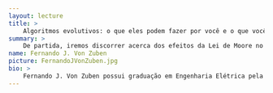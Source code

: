 ```yaml
---
layout: lecture
title: >
    Algoritmos evolutivos: o que eles podem fazer por você e o que você pode fazer por eles.
summary: >
    De partida, iremos discorrer acerca dos efeitos da Lei de Moore no nosso dia-a-dia e no poder dos computadores para resolverem problemas e para simular mundos virtuais. Os algoritmos evolutivos, cujas primeiras concepções datam de 60 anos atrás, implementam a teoria da evolução natural de Darwin em computador. O seu escopo de aplicação será analisado, incluindo exemplos de casos de sucesso. Algoritmos genéticos, programação genética, estratégias evolutivas e sistemas complexos adaptativos terão suas principais ideias elucidadas. Os principais requisitos de projeto serão apresentados e as principais tendências de inovação na área serão apontadas.
name: Fernando J. Von Zuben
picture: FernandoJVonZuben.jpg
bio: >
    Fernando J. Von Zuben possui graduação em Engenharia Elétrica pela Universidade Estadual de Campinas em 1991 e concluiu seu Doutorado em 1996, na área de Automação, pelo Programa de Pós-Graduação em Engenharia Elétrica da Unicamp. É Professor Titular (MS-6) da Unicamp, coordena o Laboratório de Bioinformática e Computação Bio-inspirada (LBiC) e desenvolve pesquisa e atividades de extensão em Inteligência Computacional, Computação Bio-inspirada, Robótica Autônoma, Bioinformática, Análise Multivariada de Dados, Aprendizado de Máquina e Otimização em Espaços Contínuos e Discretos. É Membro Senior do IEEE e editor associado da revista International Journal of Natural Computing Research (IGI). Publicou mais de 80 artigos completos em periódicos nacionais e internacionais, mais de 200 artigos completos em anais de conferências nacionais e internacionais, tendo aproximadamente 1.950 citações ISI/Web of Science, 3.850 citações Scopus e 11.850 citações Google Scholar. Concluiu a orientação de 43 Dissertações de Mestrado e 17 Teses de Doutorado.
---
```

